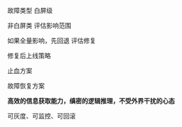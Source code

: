 故障类型
白屏级

非白屏类
评估影响范围

如果全量影响，先回退
评估修复

修复后上线策略

止血方案

故障恢复方案

**高效的信息获取能力，缜密的逻辑推理，不受外界干扰的心态**

可灰度、可监控、可回滚

